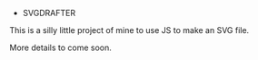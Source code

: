 * SVGDRAFTER

This is a silly little project of mine to use JS to make an SVG file.

More details to come soon.